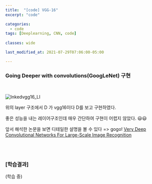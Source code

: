 ```yaml
---
title:  "[code] VGG-16"
excerpt: "code"

categories:
  - code
tags: [Deeplearning, CNN, code]
 
classes: wide

last_modified_at: 2021-07-29T07:06:00-05:00

---
```


### Going Deeper with convolutions(GoogLeNet) 구현

<br>

![Inkedvgg16_LI](https://user-images.githubusercontent.com/53431568/127458250-9ea43eb9-6abf-48e9-83d2-a9a3a667aef0.jpg)

위의 layer 구조에서 D 가 vgg16이다 D를 보고 구현하였다. 

좋은 성능을 내는 레이어구조인데 매우 간단하여 구현이 어렵지 않았다. 😃😃

앞서 해석한 논문을 보면 디테일한 설명을 볼 수 있다 => gogo!
[Very Deep Convolutional Networks For Large-Scale Image Recognition](https://chaelin0722.github.io/cnn/paperreview/vgg16/)


<br>

<script src="https://gist.github.com/chaelin0722/e7c884f58572c2ca0c21e1472b21b992.js"></script>

<br>


### [학습결과]

(학습 중)

